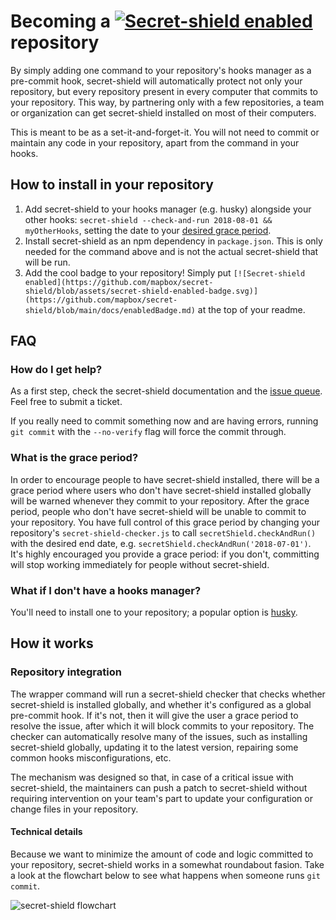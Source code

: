 # Becoming a [![Secret-shield enabled](https://github.com/mapbox/secret-shield/blob/assets/secret-shield-enabled-badge.svg)](https://github.com/mapbox/secret-shield/blob/main/docs/enabledBadge.md) repository

By simply adding one command to your repository's hooks manager as a pre-commit hook, secret-shield will automatically protect not only your repository, but every repository present in every computer that commits to your repository. This way, by partnering only with a few repositories, a team or organization can get secret-shield installed on most of their computers.

This is meant to be as a set-it-and-forget-it. You will not need to commit or maintain any code in your repository, apart from the command in your hooks.

## How to install in your repository

1. Add secret-shield to your hooks manager (e.g. husky) alongside your other hooks: `secret-shield --check-and-run 2018-08-01 && myOtherHooks`, setting the date to your [desired grace period](#what-is-the-grace-period).
4. Install secret-shield as an npm dependency in `package.json`. This is only needed for the command above and is not the actual secret-shield that will be run.
5. Add the cool badge to your repository! Simply put `[![Secret-shield enabled](https://github.com/mapbox/secret-shield/blob/assets/secret-shield-enabled-badge.svg)](https://github.com/mapbox/secret-shield/blob/main/docs/enabledBadge.md)` at the top of your readme.

## FAQ

### How do I get help?

As a first step, check the secret-shield documentation and the [issue queue](https://github.com/mapbox/secret-shield/issues). Feel free to submit a ticket.

If you really need to commit something now and are having errors, running `git commit` with the `--no-verify` flag will force the commit through.

### What is the grace period?

In order to encourage people to have secret-shield installed, there will be a grace period where users who don't have secret-shield installed globally will be warned whenever they commit to your repository. After the grace period, people who don't have secret-shield will be unable to commit to your repository. You have full control of this grace period by changing your repository's `secret-shield-checker.js` to call `secretShield.checkAndRun()` with the desired end date, e.g. `secretShield.checkAndRun('2018-07-01')`. It's highly encouraged you provide a grace period: if you don't, committing will stop working immediately for people without secret-shield.

### What if I don't have a hooks manager?

You'll need to install one to your repository; a popular option is [husky](https://github.com/typicode/husky).

## How it works

### Repository integration

The wrapper command will run a secret-shield checker that checks whether secret-shield is installed globally, and whether it's configured as a global pre-commit hook. If it's not, then it will give the user a grace period to resolve the issue, after which it will block commits to your repository. The checker can automatically resolve many of the issues, such as installing secret-shield globally, updating it to the latest version, repairing some common hooks misconfigurations, etc.

The mechanism was designed so that, in case of a critical issue with secret-shield, the maintainers can push a patch to secret-shield without requiring intervention on your team's part to update your configuration or change files in your repository.

#### Technical details

Because we want to minimize the amount of code and logic committed to your repository, secret-shield works in a somewhat roundabout fasion. Take a look at the flowchart below to see what happens when someone runs `git commit`.

![secret-shield flowchart](./assets/flowchart.png)

